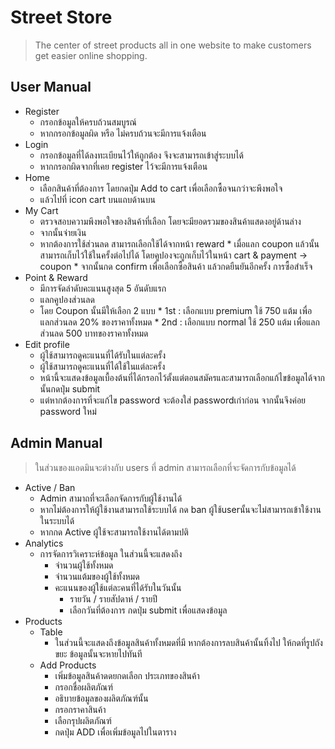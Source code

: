 # Street Store
> The center of street products all in one website to make customers get easier online shopping.


## User Manual

* Register
    * กรอกข้อมูลให้ครบถ้วนสมบูรณ์
    * หากกรอกข้อมูลผิด หรือ ไม่ครบถ้วนจะมีการแจ้งเตือน
* Login
    * กรอกข้อมูลที่ได้ลงทะเบียนไว้ให้ถูกต้อง จึงจะสามารถเข้าสู่ระบบได้
    * หากกรอกผิดจากที่เคย register ไว้จะมีการแจ้งเตือน
* Home
    * เลือกสินค้าที่ต้องการ โดยกดปุ่ม Add to cart เพื่อเลือกซื้อจนกว่าจะพึงพอใจ
    * แล้วไปที่ icon cart บนแถบด้านบน
* My Cart
    * ตรวจสอบความพึงพอใจของสินค้าที่เลือก โดยจะมียอดรวมของสินค้าแสดงอยู่ด้านล่าง
    * จากนั้นจ่ายเงิน
     * หากต้องการใช้ส่วนลด สามารถเลือกใช้ได้จากหน้า reward
            * เมื่อแลก coupon แล้วนั้นสามารถเก็บไว้ใช้ในครั้งต่อไปได้ โดยคูปองจะถูกเก็บไว้ในหน้า cart & payment -> coupon
            * จากนั้นกด confirm เพื่อเลือกซื้อสินค้า แล้วกดยืนยันอีกครั้ง การซื้อสำเร็จ
* Point & Reward 
   * มีการจัดลำดับคะแนนสูงสุด 5 อันดับแรก 
   * แลกคูปองส่วนลด
    * โดย Coupon นั้นมีให้เลือก 2 แบบ
            * 1st : เลือกแบบ premium ใช้ 750 แต้ม  เพื่อแลกส่วนลด 20% ของราคาทั้งหมด
            * 2nd : เลือกแบบ normal ใช้ 250 แต้ม เพื่อแลกส่วนลด 500 บาทของราคาทั้งหมด
* Edit profile
   * ผู้ใช้สามารถดูคะแนนที่ได้รับในแต่ละครั้ง
   * ผู้ใช้สามารถดูคะแนนที่ได้ใช้ในแต่ละครั้ง
   * หน้านี้จะแสดงข้อมูลเบื้องต้นที่ได้กรอกไว้ตั้งแต่ตอนสมัครและสามารถเลือกแก้ไขข้อมูลได้จากนั้นกดปุ่ม submit 
    * แต่หากต้องการที่จะแก้ไข password จะต้องใส่ passwordเก่าก่อน จากนั้นจึงค่อย password ใหม่

## Admin Manual
> ในส่วนของแอดมินจะต่างกับ users ที่ admin สามารถเลือกที่จะจัดการกับข้อมูลได้
* Active / Ban
   * Admin สามาถที่จะเลือกจัดการกับผู้ใช้งานได้
   * หากไม่ต้องการให้ผู้ใช้งานสามารถใช้ระบบได้ กด ban ผู้ใช้userนั้นจะไม่สามารถเข้าใช้งานในระบบได้
   * หากกด Active ผู้ใช้จะสามารถใช้งานได้ตามปติ
* Analytics
   * การจัดการวิเคราะห์ข้อมูล ในส่วนนี้จะแสดงถึง
      * จำนวนผู้ใช้ทั้งหมด
      * จำนวนแต้มของผู้ใช้ทั้งหมด
      * คะแนนของผู้ใช้แต่ละคนที่ได้รับในวันนั้น
         * รายวัน / รายสัปดาห์ / รายปี
         * เลือกวันที่ต้องการ กดปุ่ม submit เพื่อแสดงข้อมูล
* Products 
   * Table
      * ในส่วนนี้จะแสดงถึงข้อมูลสินค้าทั้งหมดที่มี หากต้องการลบสินค้านั้นทิ้งไป ให้กดที่รูปถังขยะ ข้อมูลนั้นจะหายไปทันที
   * Add Products
      * เพิ่มข้อมูลสินค้าดดยกดเลือก ประเภทของสินค้า
      * กรอกชื่อผลิตภัณฑ์ 
      * อธิบายข้อมูลของผลิตภัณฑ์นั้น
      * กรอกราคาสินค้า
      * เลือกรุปผลิตภัณฑ์
      * กดปุ่ม ADD เพื่อเพิ่มข้อมูลไปในตาราง
      
   
   
         



